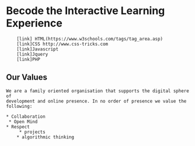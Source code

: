 # Becode the Interactive Learning Experience 

	 	[link] HTML(https://www.w3schools.com/tags/tag_area.asp)
	 	[link]CSS http://www.css-tricks.com
	 	[link]Javascript
	 	[link]Jquery
	 	[link]PHP

##  Our Values
	
	We are a family oriented organisation that supports the digital sphere of
	development and online presence. In no order of presence we value the following:
      
	* Collaboration
	 * Open Mind
	* Respect
         * projects
        * algorithmic thinking
    

